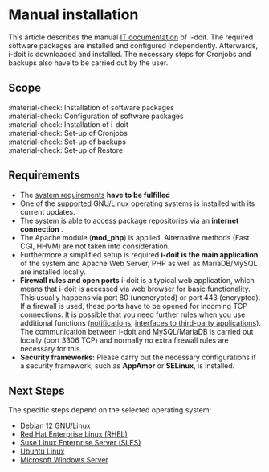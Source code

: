 # Manual installation

This article describes the manual [IT documentation](../../glossary.md) of i-doit. The required software packages are installed and configured independently. Afterwards, i-doit is downloaded and installed. The necessary steps for Cronjobs and backups also have to be carried out by the user.

## Scope

:material-check: Installation of software packages<br>
:material-check: Configuration of software packages<br>
:material-check: Installation of i-doit<br>
:material-check: Set-up of Cronjobs<br>
:material-check: Set-up of backups<br>
:material-check: Set-up of Restore

## Requirements

-   The [system requirements](../system-requirements.md) **have to be fulfilled** .
-   One of the [supported](../system-requirements.md) GNU/Linux operating systems is installed with its current updates.
-   The system is able to access package repositories via an **internet connection** .
-   The Apache module (**mod_php**) is applied. Alternative methods (Fast CGI, HHVM) are not taken into consideration.
-   Furthermore a simplified setup is required **i-doit is the main application** of the system and Apache Web Server, PHP as well as MariaDB/MySQL are installed locally.
-   **Firewall rules and open ports** i-doit is a typical web application, which means that i-doit is accessed via web browser for basic functionality. This usually happens via port 80 (unencrypted) or port 443 (encrypted). If a firewall is used, these ports have to be opened for incoming TCP connections. It is possible that you need further rules when you use additional functions ([notifications](../../evaluation/notifications.md), [interfaces to third-party applications](../../automation-and-integration/index.md)). The communication between i-doit and MySQL/MariaDB is carried out locally (port 3306 TCP) and normally no extra firewall rules are necessary for this.
-   **Security frameworks:** Please carry out the necessary configurations if a security framework, such as **AppAmor** or **SELinux**, is installed.

## Next Steps

The specific steps depend on the selected operating system:

-   [Debian 12 GNU/Linux](debian12.md)
-   [Red Hat Enterprise Linux (RHEL)](red-hat-enterprise-linux/index.md)
-   [Suse Linux Enterprise Server (SLES)](suse-linux-enterprise-server.md)
-   [Ubuntu Linux](ubuntu-linux/index.md)
-   [Microsoft Windows Server](microsoft-windows-server/index.md)
